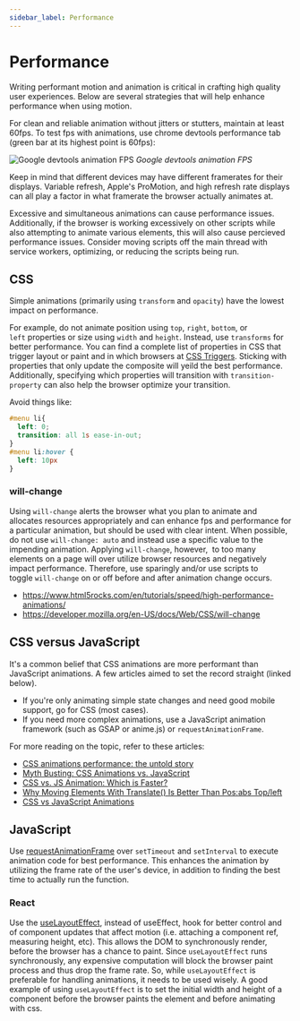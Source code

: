 ```yaml
---
sidebar_label: Performance
---
```


# Performance

Writing performant motion and animation is critical in crafting high quality user experiences. Below are several strategies that will help enhance performance when using motion.

For clean and reliable animation without jitters or stutters, maintain at least 60fps. To test fps with animations, use chrome devtools performance tab (green bar at its highest point is 60fps):

![Google devtools animation FPS](https://internal.10up.com/docs/wp-content/uploads/sites/8/2020/04/image13.png)
*Google devtools animation FPS*

Keep in mind that different devices may have different framerates for their displays. Variable refresh, Apple's ProMotion, and high refresh rate displays can all play a factor in what framerate the browser actually animates at.

Excessive and simultaneous animations can cause performance issues. Additionally, if the browser is working excessively on other scripts while also attempting to animate various elements, this will also cause percieved performance issues. Consider moving scripts off the main thread with service workers, optimizing, or reducing the scripts being run.

## CSS

Simple animations (primarily using `transform` and `opacity`) have the lowest impact on performance. 

For example, do not animate position using `top`, `right`, `bottom`, or `left` properties or size using `width` and `height`. Instead, use `transforms` for better performance. You can find a complete list of properties in CSS that trigger layout or paint and in which browsers at [CSS Triggers](https://csstriggers.com/). Sticking with properties that only update the composite will yeild the best performance. Additionally, specifying which properties will transition with `transition-property` can also help the browser optimize your transition.

Avoid things like:

```css
#menu li{
  left: 0;
  transition: all 1s ease-in-out;
}
#menu li:hover {
  left: 10px
}
```

### will-change

Using `will-change` alerts the browser what you plan to animate and allocates resources appropriately and can enhance fps and performance for a particular animation, but should be used with clear intent. When possible, do not use `will-change: auto` and instead use a specific value to the impending animation. Applying `will-change`, however,  to too many elements on a page will over utilize browser resources and negatively impact performance. Therefore, use sparingly and/or use scripts to toggle `will-change` on or off before and after animation change occurs. 

-   <https://www.html5rocks.com/en/tutorials/speed/high-performance-animations/>
-   <https://developer.mozilla.org/en-US/docs/Web/CSS/will-change>

## CSS versus JavaScript

It's a common belief that CSS animations are more performant than JavaScript animations. A few articles aimed to set the record straight (linked below).

-   If you're only animating simple state changes and need good mobile support, go for CSS (most cases).
-   If you need more complex animations, use a JavaScript animation framework (such as GSAP or anime.js) or `requestAnimationFrame`.

For more reading on the topic, refer to these articles:
-   [CSS animations performance: the untold story](https://greensock.com/css-performance)
-   [Myth Busting: CSS Animations vs. JavaScript](https://css-tricks.com/myth-busting-css-animations-vs-javascript/)
-   [CSS vs. JS Animation: Which is Faster?](https://davidwalsh.name/css-js-animation)
-   [Why Moving Elements With Translate() Is Better Than Pos:abs Top/left](https://www.paulirish.com/2012/why-moving-elements-with-translate-is-better-than-posabs-topleft/)
-   [CSS vs JavaScript Animations](https://developers.google.com/web/fundamentals/look-and-feel/animations/css-vs-javascript?hl=en)

## JavaScript

Use [requestAnimationFrame](https://developer.mozilla.org/en-US/docs/Web/API/window/requestAnimationFrame) over `setTimeout` and `setInterval` to execute animation code for best performance. This enhances the animation by utilizing the frame rate of the user's device, in addition to finding the best time to actually run the function.

### React

Use the [useLayoutEffect](https://reactjs.org/docs/hooks-reference.html#uselayouteffect), instead of useEffect, hook for better control and of component updates that affect motion (i.e. attaching a component ref, measuring height, etc). This allows the DOM to synchronously render, before the browser has a chance to paint. Since `useLayoutEffect` runs synchronously, any expensive computation will block the browser paint process and thus drop the frame rate. So, while `useLayoutEffect` is preferable for handling animations, it needs to be used wisely. A good example of using `useLayoutEffect` is to set the initial width and height of a component before the browser paints the element and before animating with css.
